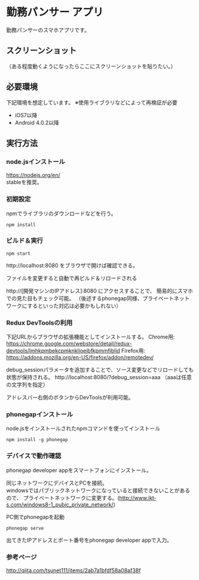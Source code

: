 勤務パンサー アプリ
===================

勤務パンサーのスマホアプリです。

## スクリーンショット
（ある程度動くようになったらここにスクリーンショットを貼りたい。）

## 必要環境
下記環境を想定しています。
※使用ライブラリなどによって再検証が必要

- iOS7以降
- Android 4.0.2以降

## 実行方法

### node.jsインストール
https://nodejs.org/en/  
stableを推奨。

### 初期設定

npmでライブラリのダウンロードなどを行う。

    npm install

### ビルド＆実行

    npm start

http://localhost:8080
をブラウザで開けば確認できる。

ファイルを変更すると自動で再ビルド＆リロードされる

http://[開発マシンのIPアドレス]:8080 にアクセスすることで、
簡易的にスマホでの見た目もチェック可能。
（後述するphonegap同様、プライベートネットワークにするといった対応は必要かもしれない）

### Redux DevToolsの利用

下記URLからブラウザの拡張機能としてインストールする。
Chrome用: https://chrome.google.com/webstore/detail/redux-devtools/lmhkpmbekcpmknklioeibfkpmmfibljd
Firefox用: https://addons.mozilla.org/en-US/firefox/addon/remotedev/

debug_sessionパラメータを追加することで、ソース変更などでリロードしても状態が保持される。
http://localhost:8080/?debug_session=aaa
（aaaは任意の文字列を指定）

アドレスバー右側のボタンからDevToolsが利用可能。

### phonegapインストール

node.jsをインストールされたnpmコマンドを使ってインストール

    npm install -g phonegap

### デバイスで動作確認

phonegap developer appをスマートフォンにインストール。

同じネットワークにデバイスとPCを接続。  
windowsではパブリックネットワークになっていると接続できないことがあるので、
プライベートネットワークに変更する。(http://www.ikt-s.com/windows8-1_pubic_private_network/)

PC側でphonegapを起動

    phonegap serve

出てきたIPアドレスとポート番号をphonegap developer appで入力。

### 参考ページ
http://qiita.com/tsunet111/items/2ab7a1bfdf58a08af38f

